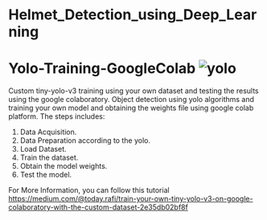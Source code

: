 # Helmet_Detection_using_Deep_Learning

# Yolo-Training-GoogleColab ![yolo](https://user-images.githubusercontent.com/10113553/55484056-6a707d80-5645-11e9-919f-089026e82136.gif) 

Custom tiny-yolo-v3 training using your own dataset and testing the results using the google colaboratory. Object detection using yolo algorithms and training your own model and obtaining the weights file using google colab  platform. 
The steps includes:  
1. Data Acquisition. 
2. Data Preparation according to the yolo. 
3. Load Dataset. 
4. Train the dataset. 
5. Obtain the model weights. 
6. Test the model.  


For More Information, you can follow this tutorial
https://medium.com/@today.rafi/train-your-own-tiny-yolo-v3-on-google-colaboratory-with-the-custom-dataset-2e35db02bf8f
